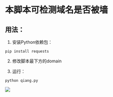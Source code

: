 # 本脚本可检测域名是否被墙
## 用法：
1. 安装Python依赖包：
```
pip install requests
```

2. 修改脚本最下方的domain

3. 运行：
```
python qiang.py
```

![](https://i.niupic.com/images/2019/05/27/_139.png)
